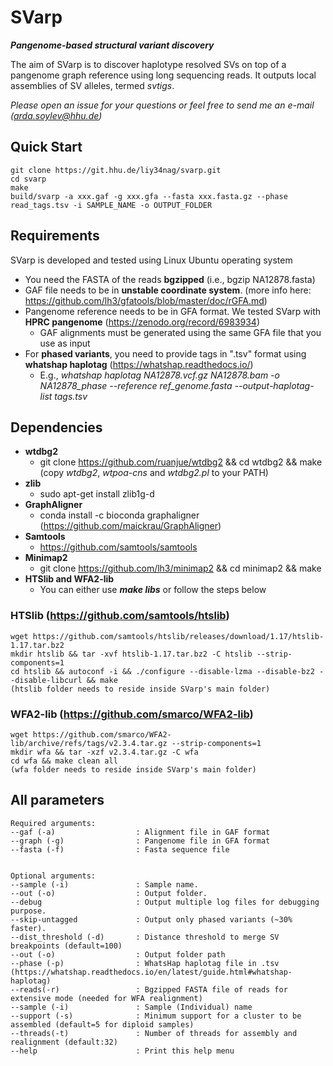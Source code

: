 # SVarp 
***Pangenome-based structural variant discovery***

The aim of SVarp is to discover haplotype resolved SVs on top of a pangenome graph reference using long sequencing reads. It outputs local assemblies of SV alleles, termed *svtigs*.

*Please open an issue for your questions or feel free to send me an e-mail (arda.soylev@hhu.de)*

## Quick Start
	git clone https://git.hhu.de/liy34nag/svarp.git
	cd svarp
	make
	build/svarp -a xxx.gaf -g xxx.gfa --fasta xxx.fasta.gz --phase read_tags.tsv -i SAMPLE_NAME -o OUTPUT_FOLDER


## Requirements

SVarp is developed and tested using Linux Ubuntu operating system

* You need the FASTA of the reads **bgzipped** (i.e., bgzip NA12878.fasta)
* GAF file needs to be in **unstable coordinate system**. (more info here: https://github.com/lh3/gfatools/blob/master/doc/rGFA.md)
* Pangenome reference needs to be in GFA format. We tested SVarp with **HPRC pangenome** (https://zenodo.org/record/6983934)
	- GAF alignments must be generated using the same GFA file that you use as input
* For **phased variants**, you need to provide tags in ".tsv" format using **whatshap haplotag** (https://whatshap.readthedocs.io/)
	- E.g., *whatshap haplotag NA12878.vcf.gz NA12878.bam -o NA12878_phase --reference ref_genome.fasta --output-haplotag-list tags.tsv*


## Dependencies

* **wtdbg2** 
 	- git clone https://github.com/ruanjue/wtdbg2 && cd wtdbg2 && make (copy *wtdbg2*, *wtpoa-cns* and *wtdbg2.pl* to your PATH)
* **zlib**
  	- sudo apt-get install zlib1g-d
* **GraphAligner**
  	- conda install -c bioconda graphaligner (https://github.com/maickrau/GraphAligner)
* **Samtools**
  	- https://github.com/samtools/samtools
* **Minimap2**
  	- git clone https://github.com/lh3/minimap2 && cd minimap2 && make
* **HTSlib and WFA2-lib**
  	- You can either use ***make libs*** or follow the steps below

### HTSlib (https://github.com/samtools/htslib)
	wget https://github.com/samtools/htslib/releases/download/1.17/htslib-1.17.tar.bz2
	mkdir htslib && tar -xvf htslib-1.17.tar.bz2 -C htslib --strip-components=1
	cd htslib && autoconf -i && ./configure --disable-lzma --disable-bz2 --disable-libcurl && make
	(htslib folder needs to reside inside SVarp's main folder)

### WFA2-lib (https://github.com/smarco/WFA2-lib)
	wget https://github.com/smarco/WFA2-lib/archive/refs/tags/v2.3.4.tar.gz --strip-components=1
	mkdir wfa && tar -xzf v2.3.4.tar.gz -C wfa
	cd wfa && make clean all
	(wfa folder needs to reside inside SVarp's main folder)

## All parameters

	Required arguments:
	--gaf (-a)                  : Alignment file in GAF format
	--graph (-g)                : Pangenome file in GFA format
	--fasta (-f)                : Fasta sequence file


	Optional arguments:
	--sample (-i)               : Sample name.
	--out (-o)                  : Output folder.
	--debug                     : Output multiple log files for debugging purpose.
	--skip-untagged             : Output only phased variants (~30% faster).
	--dist_threshold (-d)       : Distance threshold to merge SV breakpoints (default=100)
	--out (-o)                  : Output folder path
	--phase (-p)                : WhatsHap haplotag file in .tsv (https://whatshap.readthedocs.io/en/latest/guide.html#whatshap-haplotag)
	--reads(-r)                 : Bgzipped FASTA file of reads for extensive mode (needed for WFA realignment)
	--sample (-i)               : Sample (Individual) name
	--support (-s)              : Minimum support for a cluster to be assembled (default=5 for diploid samples)
	--threads(-t)               : Number of threads for assembly and realignment (default:32)
	--help                      : Print this help menu

